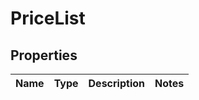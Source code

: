 # PriceList

## Properties
Name | Type | Description | Notes
------------ | ------------- | ------------- | -------------
